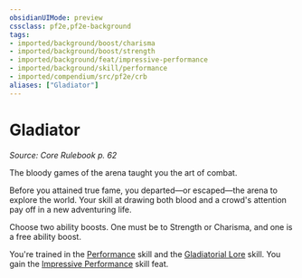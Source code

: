 ```yaml
---
obsidianUIMode: preview
cssclass: pf2e,pf2e-background
tags:
- imported/background/boost/charisma
- imported/background/boost/strength
- imported/background/feat/impressive-performance
- imported/background/skill/performance
- imported/compendium/src/pf2e/crb
aliases: ["Gladiator"]
---
```

# Gladiator
*Source: Core Rulebook p. 62*  

The bloody games of the arena taught you the art of combat.

Before you attained true fame, you departed—or escaped—the arena to explore the world. Your skill at drawing both blood and a crowd's attention pay off in a new adventuring life.

Choose two ability boosts. One must be to Strength or Charisma, and one is a free ability boost.

You're trained in the [Performance](../../skills.md#Performance) skill and the [Gladiatorial Lore](../../skills.md#Lore) skill. You gain the [Impressive Performance](../../feats/impressive-performance.md) skill feat.